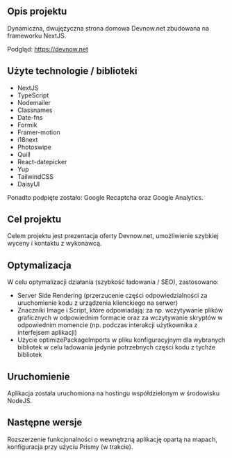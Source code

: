 ## Opis projektu

Dynamiczna, dwujęzyczna strona domowa Devnow.net zbudowana na frameworku NextJS.

Podgląd: https://devnow.net

## Użyte technologie / biblioteki

- NextJS
- TypeScript
- Nodemailer
- Classnames
- Date-fns
- Formik
- Framer-motion
- i18next
- Photoswipe
- Quill
- React-datepicker
- Yup
- TailwindCSS
- DaisyUI

Ponadto podpięte zostało: Google Recaptcha oraz Google Analytics.

## Cel projektu

Celem projektu jest prezentacja oferty Devnow.net, umożliwienie szybkiej wyceny i kontaktu z wykonawcą.

## Optymalizacja

W celu optymalizacji działania (szybkość ładowania / SEO), zastosowano:

- Server Side Rendering (przerzucenie części odpowiedzialności za uruchomienie kodu z urządzenia klienckiego na serwer)
- Znaczniki Image i Script, które odpowiadają: za np. wczytywanie plików graficznych w odpowiednim formacie oraz za wczytywanie skryptów w odpowiednim momencie (np. podczas interakcji użytkownika z interfejsem aplikacji)
- Użycie optimizePackageImports w pliku konfiguracyjnym dla wybranych bibliotek w celu ładowania jedynie potrzebnych części kodu z tychże bibliotek

## Uruchomienie

Aplikacja została uruchomiona na hostingu współdzielonym w środowisku NodeJS.

## Następne wersje

Rozszerzenie funkcjonalności o wewnętrzną aplikację opartą na mapach, konfiguracja przy użyciu Prismy (w trakcie).
